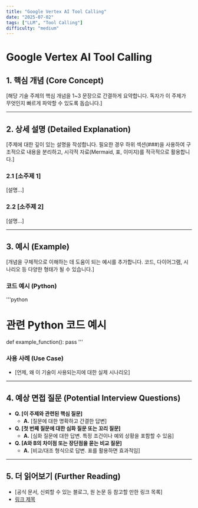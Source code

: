 ```yaml
---
title: "Google Vertex AI Tool Calling"
date: "2025-07-02"
tags: ["LLM", "Tool Calling"]
difficulty: "medium"
---
```


# Google Vertex AI Tool Calling

## 1. 핵심 개념 (Core Concept)

[해당 기술 주제의 핵심 개념을 1~3 문장으로 간결하게 요약합니다. 독자가 이 주제가 무엇인지 빠르게 파악할 수 있도록 돕습니다.]

---

## 2. 상세 설명 (Detailed Explanation)

[주제에 대한 깊이 있는 설명을 작성합니다. 필요한 경우 하위 섹션(###)을 사용하여 구조적으로 내용을 분리하고, 시각적 자료(Mermaid, 표, 이미지)를 적극적으로 활용합니다.]

### 2.1 [소주제 1]

[설명...]

### 2.2 [소주제 2]

[설명...]

---

## 3. 예시 (Example)

[개념을 구체적으로 이해하는 데 도움이 되는 예시를 추가합니다. 코드, 다이어그램, 시나리오 등 다양한 형태가 될 수 있습니다.]

### 코드 예시 (Python)

'''python
# 관련 Python 코드 예시
def example_function():
    pass
'''

### 사용 사례 (Use Case)

*   [언제, 왜 이 기술이 사용되는지에 대한 실제 시나리오]

---

## 4. 예상 면접 질문 (Potential Interview Questions)

*   **Q. [이 주제와 관련된 핵심 질문]**
    *   **A.** [질문에 대한 명확하고 간결한 답변]
*   **Q. [첫 번째 질문에 대한 심화 질문 또는 꼬리 질문]**
    *   **A.** [심화 질문에 대한 답변. 특정 조건이나 예외 상황을 포함할 수 있음]
*   **Q. [A와 B의 차이점 또는 장단점을 묻는 비교 질문]**
    *   **A.** [비교/대조 형식으로 답변. 표를 활용하면 효과적임]

---

## 5. 더 읽어보기 (Further Reading)

*   [공식 문서, 신뢰할 수 있는 블로그, 원 논문 등 참고할 만한 링크 목록]
*   [링크 제목](https://example.com)
